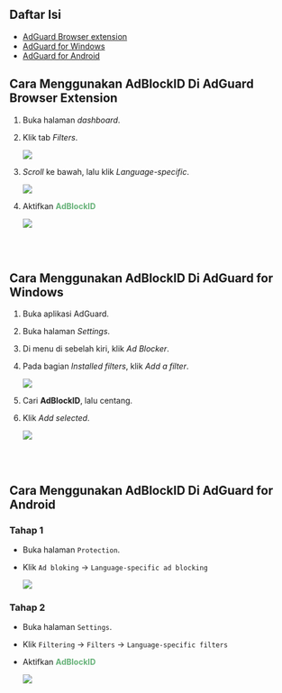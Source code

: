 ## Daftar Isi
- [AdGuard Browser extension](#cara-menggunakan-adblockid-di-adguard-browser-extension)
- [AdGuard for Windows](#cara-menggunakan-adblockid-di-adguard-for-windows)
- [AdGuard for Android](#cara-menggunakan-adblockid-di-adguard-for-android)


## Cara Menggunakan AdBlockID Di AdGuard Browser Extension
1. Buka halaman *dashboard*.
2. Klik tab *Filters*. <br>

   ![](https://i.imgur.com/85YEOKJ.png) <br>

3. *Scroll* ke bawah, lalu klik *Language-specific*. <br>

   ![](https://i.imgur.com/6dPOtOu.png) <br>

4. Aktifkan <span style="color:#67B279"><b>AdBlockID</b></span> <br>

   ![](https://i.imgur.com/ZQB0DN0.png) <br>

<br><br>

## Cara Menggunakan AdBlockID Di AdGuard for Windows
1. Buka aplikasi AdGuard.
2. Buka halaman *Settings*.
3. Di menu di sebelah kiri, klik *Ad Blocker*.
4. Pada bagian *Installed filters*, klik *Add a filter*. <br>

   ![](https://i.imgur.com/WzMNuRl.png) <br>

5. Cari **AdBlockID**, lalu centang.
6. Klik *Add selected*. <br>

   ![](https://i.imgur.com/cZSIyHp.png) <br>

<br><br>

## Cara Menggunakan AdBlockID Di AdGuard for Android

### Tahap 1
- Buka halaman `Protection`.
- Klik `Ad bloking` -> `Language-specific ad blocking` <br>

   ![](https://i.imgur.com/rvgEaik.jpg) <br>

### Tahap 2
- Buka halaman `Settings`.
- Klik `Filtering` -> `Filters` -> `Language-specific filters`
- Aktifkan <span style="color:#67B279"><b>AdBlockID</b></span> <br>

   ![](https://i.imgur.com/R5rqIfj.jpg) <br>
